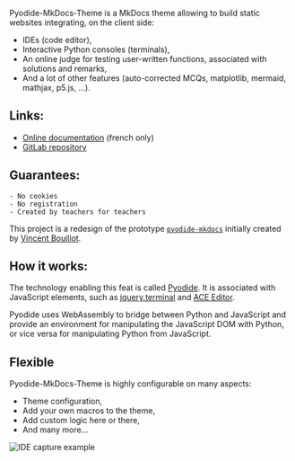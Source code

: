 Pyodide-MkDocs-Theme is a MkDocs theme allowing to build static websites integrating, on the client side:

- IDEs (code editor),
- Interactive Python consoles (terminals),
- An online judge for testing user-written functions, associated with solutions and remarks,
- And a lot of other features (auto-corrected MCQs, matplotlib, mermaid, mathjax, p5.js, ...).


## Links:

* [Online documentation](http://frederic-zinelli.gitlab.io/pyodide-mkdocs-theme/) (french only)
* [GitLab repository](https://gitlab.com/frederic-zinelli/pyodide-mkdocs-theme)


## Guarantees:

    - No cookies
    - No registration
    - Created by teachers for teachers

This project is a redesign of the prototype [`pyodide-mkdocs`](https://bouillotvincent.gitlab.io/pyodide-mkdocs/) initially created by [Vincent Bouillot](https://gitlab.com/bouillotvincent/).

## How it works:

The technology enabling this feat is called [Pyodide](https://pyodide.org/en/stable/). It is associated with JavaScript elements, such as [jquery.terminal](https://terminal.jcubic.pl/api_reference.php) and [ACE Editor](https://ace.c9.io/).

Pyodide uses WebAssembly to bridge between Python and JavaScript and provide an environment for manipulating the JavaScript DOM with Python, or vice versa for manipulating Python from JavaScript.


## Flexible

Pyodide-MkDocs-Theme is highly configurable on many aspects:

* Theme configuration,
* Add your own macros to the theme,
* Add custom logic here or there,
* And many more...

![IDE capture example](http://frederic-zinelli.gitlab.io/pyodide-mkdocs-theme/assets/pyodide-mkdocs-theme-ex.png)
